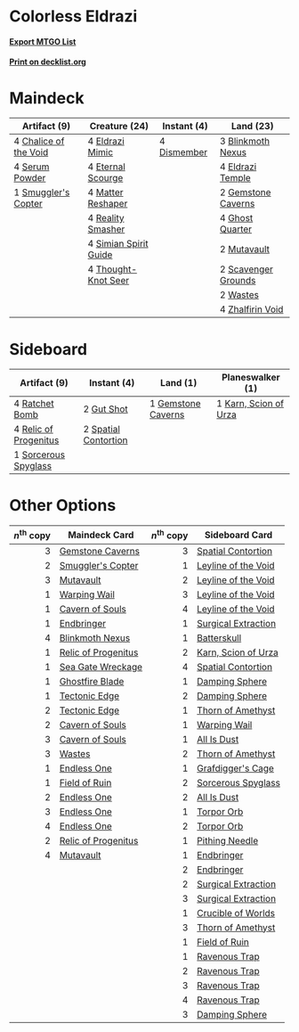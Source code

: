 # Colorless Eldrazi

#### [Export MTGO List](../collection/Colorless%20Eldrazi/Colorless%20Eldrazi.txt)
#### [Print on decklist.org](http://decklist.org/?deckmain=3%09Blinkmoth%20Nexus%0A4%09Chalice%20of%20the%20Void%0A4%09Dismember%0A4%09Eldrazi%20Mimic%0A4%09Eldrazi%20Temple%0A4%09Eternal%20Scourge%0A2%09Gemstone%20Caverns%0A4%09Ghost%20Quarter%0A4%09Matter%20Reshaper%0A2%09Mutavault%0A4%09Reality%20Smasher%0A2%09Scavenger%20Grounds%0A4%09Serum%20Powder%0A4%09Simian%20Spirit%20Guide%0A1%09Smuggler's%20Copter%0A4%09Thought-Knot%20Seer%0A2%09Wastes%0A4%09Zhalfirin%20Void&deckside=1%09Gemstone%20Caverns%0A2%09Gut%20Shot%0A1%09Karn,%20Scion%20of%20Urza%0A4%09Ratchet%20Bomb%0A4%09Relic%20of%20Progenitus%0A1%09Sorcerous%20Spyglass%0A2%09Spatial%20Contortion)
# Maindeck

|                                          Artifact (9)                                          |                                         Creature (24)                                          |                                     Instant (4)                                      |                                          Land (23)                                           |
|------------------------------------------------------------------------------------------------|------------------------------------------------------------------------------------------------|--------------------------------------------------------------------------------------|----------------------------------------------------------------------------------------------|
|4 [Chalice of the Void](http://gatherer.wizards.com/Pages/Card/Details.aspx?multiverseid=370411)|4 [Eldrazi Mimic](http://gatherer.wizards.com/Pages/Card/Details.aspx?multiverseid=407512)      |4 [Dismember](http://gatherer.wizards.com/Pages/Card/Details.aspx?multiverseid=397830)|3 [Blinkmoth Nexus](http://gatherer.wizards.com/Pages/Card/Details.aspx?multiverseid=370407)  |
|4 [Serum Powder](http://gatherer.wizards.com/Pages/Card/Details.aspx?multiverseid=438794)       |4 [Eternal Scourge](http://gatherer.wizards.com/Pages/Card/Details.aspx?multiverseid=414296)    |                                                                                      |4 [Eldrazi Temple](http://gatherer.wizards.com/Pages/Card/Details.aspx?multiverseid=397690)   |
|1 [Smuggler's Copter](http://gatherer.wizards.com/Pages/Card/Details.aspx?multiverseid=417808)  |4 [Matter Reshaper](http://gatherer.wizards.com/Pages/Card/Details.aspx?multiverseid=407516)    |                                                                                      |2 [Gemstone Caverns](http://gatherer.wizards.com/Pages/Card/Details.aspx?multiverseid=122094) |
|                                                                                                |4 [Reality Smasher](http://gatherer.wizards.com/Pages/Card/Details.aspx?multiverseid=407517)    |                                                                                      |4 [Ghost Quarter](http://gatherer.wizards.com/Pages/Card/Details.aspx?multiverseid=430470)    |
|                                                                                                |4 [Simian Spirit Guide](http://gatherer.wizards.com/Pages/Card/Details.aspx?multiverseid=442137)|                                                                                      |2 [Mutavault](http://gatherer.wizards.com/Pages/Card/Details.aspx?multiverseid=152724)        |
|                                                                                                |4 [Thought-Knot Seer](http://gatherer.wizards.com/Pages/Card/Details.aspx?multiverseid=407519)  |                                                                                      |2 [Scavenger Grounds](http://gatherer.wizards.com/Pages/Card/Details.aspx?multiverseid=430871)|
|                                                                                                |                                                                                                |                                                                                      |2 [Wastes](http://gatherer.wizards.com/Pages/Card/Details.aspx?multiverseid=407693)           |
|                                                                                                |                                                                                                |                                                                                      |4 [Zhalfirin Void](http://gatherer.wizards.com/Pages/Card/Details.aspx?multiverseid=443137)   |


# Sideboard

|                                          Artifact (9)                                          |                                          Instant (4)                                          |                                          Land (1)                                           |                                        Planeswalker (1)                                        |
|------------------------------------------------------------------------------------------------|-----------------------------------------------------------------------------------------------|---------------------------------------------------------------------------------------------|------------------------------------------------------------------------------------------------|
|4 [Ratchet Bomb](http://gatherer.wizards.com/Pages/Card/Details.aspx?multiverseid=205482)       |2 [Gut Shot](http://gatherer.wizards.com/Pages/Card/Details.aspx?multiverseid=397673)          |1 [Gemstone Caverns](http://gatherer.wizards.com/Pages/Card/Details.aspx?multiverseid=122094)|1 [Karn, Scion of Urza](http://gatherer.wizards.com/Pages/Card/Details.aspx?multiverseid=442889)|
|4 [Relic of Progenitus](http://gatherer.wizards.com/Pages/Card/Details.aspx?multiverseid=205326)|2 [Spatial Contortion](http://gatherer.wizards.com/Pages/Card/Details.aspx?multiverseid=407518)|                                                                                             |                                                                                                |
|1 [Sorcerous Spyglass](http://gatherer.wizards.com/Pages/Card/Details.aspx?multiverseid=435407) |                                                                                               |                                                                                             |                                                                                                |


# Other Options

|*n*<sup>th</sup> copy|                                        Maindeck Card                                         |*n*<sup>th</sup> copy|                                        Sideboard Card                                        |
|--------------------:|----------------------------------------------------------------------------------------------|--------------------:|----------------------------------------------------------------------------------------------|
|                    3|[Gemstone Caverns](http://gatherer.wizards.com/Pages/Card/Details.aspx?multiverseid=122094)   |                    3|[Spatial Contortion](http://gatherer.wizards.com/Pages/Card/Details.aspx?multiverseid=407518) |
|                    2|[Smuggler's Copter](http://gatherer.wizards.com/Pages/Card/Details.aspx?multiverseid=417808)  |                    1|[Leyline of the Void](http://gatherer.wizards.com/Pages/Card/Details.aspx?multiverseid=205013)|
|                    3|[Mutavault](http://gatherer.wizards.com/Pages/Card/Details.aspx?multiverseid=152724)          |                    2|[Leyline of the Void](http://gatherer.wizards.com/Pages/Card/Details.aspx?multiverseid=205013)|
|                    1|[Warping Wail](http://gatherer.wizards.com/Pages/Card/Details.aspx?multiverseid=407522)       |                    3|[Leyline of the Void](http://gatherer.wizards.com/Pages/Card/Details.aspx?multiverseid=205013)|
|                    1|[Cavern of Souls](http://gatherer.wizards.com/Pages/Card/Details.aspx?multiverseid=426057)    |                    4|[Leyline of the Void](http://gatherer.wizards.com/Pages/Card/Details.aspx?multiverseid=205013)|
|                    1|[Endbringer](http://gatherer.wizards.com/Pages/Card/Details.aspx?multiverseid=407513)         |                    1|[Surgical Extraction](http://gatherer.wizards.com/Pages/Card/Details.aspx?multiverseid=397706)|
|                    4|[Blinkmoth Nexus](http://gatherer.wizards.com/Pages/Card/Details.aspx?multiverseid=370407)    |                    1|[Batterskull](http://gatherer.wizards.com/Pages/Card/Details.aspx?multiverseid=233055)        |
|                    1|[Relic of Progenitus](http://gatherer.wizards.com/Pages/Card/Details.aspx?multiverseid=205326)|                    2|[Karn, Scion of Urza](http://gatherer.wizards.com/Pages/Card/Details.aspx?multiverseid=442889)|
|                    1|[Sea Gate Wreckage](http://gatherer.wizards.com/Pages/Card/Details.aspx?multiverseid=407687)  |                    4|[Spatial Contortion](http://gatherer.wizards.com/Pages/Card/Details.aspx?multiverseid=407518) |
|                    1|[Ghostfire Blade](http://gatherer.wizards.com/Pages/Card/Details.aspx?multiverseid=386545)    |                    1|[Damping Sphere](http://gatherer.wizards.com/Pages/Card/Details.aspx?multiverseid=443101)     |
|                    1|[Tectonic Edge](http://gatherer.wizards.com/Pages/Card/Details.aspx?multiverseid=409575)      |                    2|[Damping Sphere](http://gatherer.wizards.com/Pages/Card/Details.aspx?multiverseid=443101)     |
|                    2|[Tectonic Edge](http://gatherer.wizards.com/Pages/Card/Details.aspx?multiverseid=409575)      |                    1|[Thorn of Amethyst](http://gatherer.wizards.com/Pages/Card/Details.aspx?multiverseid=140166)  |
|                    2|[Cavern of Souls](http://gatherer.wizards.com/Pages/Card/Details.aspx?multiverseid=426057)    |                    1|[Warping Wail](http://gatherer.wizards.com/Pages/Card/Details.aspx?multiverseid=407522)       |
|                    3|[Cavern of Souls](http://gatherer.wizards.com/Pages/Card/Details.aspx?multiverseid=426057)    |                    1|[All Is Dust](http://gatherer.wizards.com/Pages/Card/Details.aspx?multiverseid=397750)        |
|                    3|[Wastes](http://gatherer.wizards.com/Pages/Card/Details.aspx?multiverseid=407693)             |                    2|[Thorn of Amethyst](http://gatherer.wizards.com/Pages/Card/Details.aspx?multiverseid=140166)  |
|                    1|[Endless One](http://gatherer.wizards.com/Pages/Card/Details.aspx?multiverseid=401871)        |                    1|[Grafdigger's Cage](http://gatherer.wizards.com/Pages/Card/Details.aspx?multiverseid=426046)  |
|                    1|[Field of Ruin](http://gatherer.wizards.com/Pages/Card/Details.aspx?multiverseid=435415)      |                    2|[Sorcerous Spyglass](http://gatherer.wizards.com/Pages/Card/Details.aspx?multiverseid=435407) |
|                    2|[Endless One](http://gatherer.wizards.com/Pages/Card/Details.aspx?multiverseid=401871)        |                    2|[All Is Dust](http://gatherer.wizards.com/Pages/Card/Details.aspx?multiverseid=397750)        |
|                    3|[Endless One](http://gatherer.wizards.com/Pages/Card/Details.aspx?multiverseid=401871)        |                    1|[Torpor Orb](http://gatherer.wizards.com/Pages/Card/Details.aspx?multiverseid=233069)         |
|                    4|[Endless One](http://gatherer.wizards.com/Pages/Card/Details.aspx?multiverseid=401871)        |                    2|[Torpor Orb](http://gatherer.wizards.com/Pages/Card/Details.aspx?multiverseid=233069)         |
|                    2|[Relic of Progenitus](http://gatherer.wizards.com/Pages/Card/Details.aspx?multiverseid=205326)|                    1|[Pithing Needle](http://gatherer.wizards.com/Pages/Card/Details.aspx?multiverseid=425815)     |
|                    4|[Mutavault](http://gatherer.wizards.com/Pages/Card/Details.aspx?multiverseid=152724)          |                    1|[Endbringer](http://gatherer.wizards.com/Pages/Card/Details.aspx?multiverseid=407513)         |
|                     |                                                                                              |                    2|[Endbringer](http://gatherer.wizards.com/Pages/Card/Details.aspx?multiverseid=407513)         |
|                     |                                                                                              |                    2|[Surgical Extraction](http://gatherer.wizards.com/Pages/Card/Details.aspx?multiverseid=397706)|
|                     |                                                                                              |                    3|[Surgical Extraction](http://gatherer.wizards.com/Pages/Card/Details.aspx?multiverseid=397706)|
|                     |                                                                                              |                    1|[Crucible of Worlds](http://gatherer.wizards.com/Pages/Card/Details.aspx?multiverseid=420598) |
|                     |                                                                                              |                    3|[Thorn of Amethyst](http://gatherer.wizards.com/Pages/Card/Details.aspx?multiverseid=140166)  |
|                     |                                                                                              |                    1|[Field of Ruin](http://gatherer.wizards.com/Pages/Card/Details.aspx?multiverseid=435415)      |
|                     |                                                                                              |                    1|[Ravenous Trap](http://gatherer.wizards.com/Pages/Card/Details.aspx?multiverseid=197537)      |
|                     |                                                                                              |                    2|[Ravenous Trap](http://gatherer.wizards.com/Pages/Card/Details.aspx?multiverseid=197537)      |
|                     |                                                                                              |                    3|[Ravenous Trap](http://gatherer.wizards.com/Pages/Card/Details.aspx?multiverseid=197537)      |
|                     |                                                                                              |                    4|[Ravenous Trap](http://gatherer.wizards.com/Pages/Card/Details.aspx?multiverseid=197537)      |
|                     |                                                                                              |                    3|[Damping Sphere](http://gatherer.wizards.com/Pages/Card/Details.aspx?multiverseid=443101)     |


